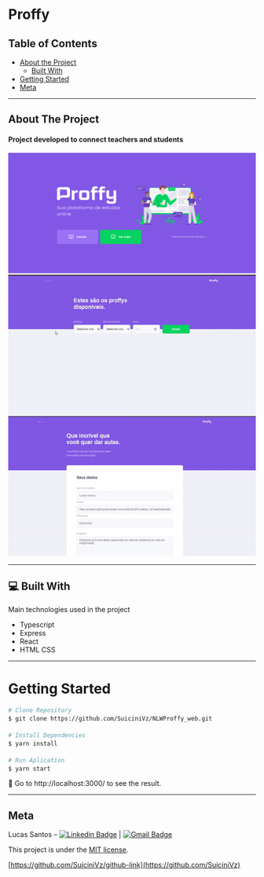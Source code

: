 # Proffy

## Table of Contents

* [About the Project](#about-the-project)
  * [Built With](#computer-built-with)
* [Getting Started](#getting-started)
* [Meta](#meta)

---

<!-- ABOUT THE PROJECT -->
## About The Project

#### Project developed to connect teachers and students

<img src="./gitImg/LandingPage.png" width="800px">
<img src="./gitImg/Study.gif" width="800px">
<img src="./gitImg/GiveClasses.gif" width="800px"> 

---

## :computer: Built With

Main technologies used in the project

* Typescript  
* Express
* React    
* HTML CSS

---

<!-- GETTING STARTED -->
# Getting Started

```bash
# Clone Repository
$ git clone https://github.com/SuiciniVz/NLWProffy_web.git

# Install Dependencies
$ yarn install

# Run Aplication
$ yarn start
```
:eyes: Go to http://localhost:3000/ to see the result.

---

## Meta

Lucas Santos – [![Linkedin Badge](https://img.shields.io/badge/-LucasSantos-blue?style=flat-square&logo=Linkedin&logoColor=white&link=https://linkedin.com/in/lucas-santos-4519aa1b0/)](https://www.linkedin.com/in/lucas-santos-4519aa1b0/) 
| 
[![Gmail Badge](https://img.shields.io/badge/-lucasparaipaba113@gmail.com-c14438?style=flat-square&logo=Gmail&logoColor=white&link=mailto:lucasparaipaba113@gmail.com)](mailto:lucasparaipaba113@gmail.com)

This project is under the [MIT license](./LICENSE).

[https://github.com/SuiciniVz/github-link](https://github.com/SuiciniVz)

